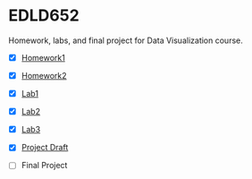 # EDLD652
Homework, labs, and final project for Data Visualization course.

- [x] [Homework1](https://wanjiag.github.io/EDLD652/hw1/hw1_code.html)

- [x] [Homework2](https://wanjiag.github.io/EDLD652/hw2/hw2_code.html)

- [x] [Lab1](https://wanjiag.github.io/EDLD652/lab1/lab1_code.html)

- [x] [Lab2](https://wanjiag.github.io/EDLD652/lab2/lab2_code.html)

- [x] [Lab3](https://wanjiag.github.io/EDLD652/lab3/lab3_code.html)

- [x] [Project Draft](https://wanjiag.github.io/EDLD652/project/project_draft.html)

- [ ] Final Project

